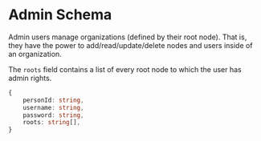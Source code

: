 # Admin Schema

Admin users manage organizations (defined by their root node). That is, they have the power to add/read/update/delete nodes and users inside of an organization.

The `roots` field contains a list of every root node to which the user has admin rights.

```ts
{
    personId: string,
    username: string,
    password: string,
    roots: string[],
}
```
